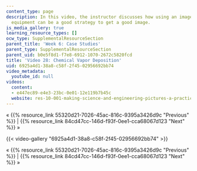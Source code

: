 ```yaml
---
content_type: page
description: In this video, the instructor discusses how using an image of scientific
  equipment can be a good strategy to get a good image.
is_media_gallery: true
learning_resource_types: []
ocw_type: SupplementalResourceSection
parent_title: 'Week 6: Case Studies'
parent_type: SupplementalResourceSection
parent_uid: b0e5f8d1-f7e8-6912-1070-2672c5820fcd
title: 'Video 28: Chemical Vapor Deposition'
uid: 6925a4d1-38a8-c58f-2f45-02956692bb74
video_metadata:
  youtube_id: null
videos:
  content:
  - e447ec89-e4e3-23bc-0e01-12e119b7b45c
  website: res-10-001-making-science-and-engineering-pictures-a-practical-guide-to-presenting-your-work-spring-2016
---
```


« {{% resource_link 55320d21-7026-45ac-816c-9395a3426d9c "Previous" %}} | {{% resource_link 84cd47cc-146d-f93f-0ee1-cca68067d123 "Next" %}} »

{{< video-gallery "6925a4d1-38a8-c58f-2f45-02956692bb74" >}}


« {{% resource_link 55320d21-7026-45ac-816c-9395a3426d9c "Previous" %}} | {{% resource_link 84cd47cc-146d-f93f-0ee1-cca68067d123 "Next" %}} »